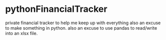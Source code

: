 # pythonFinancialTracker
private financial tracker to help me keep up with everything
also an excuse to make something in python. 
also an excuse to use pandas to read/write into an xlsx file.
